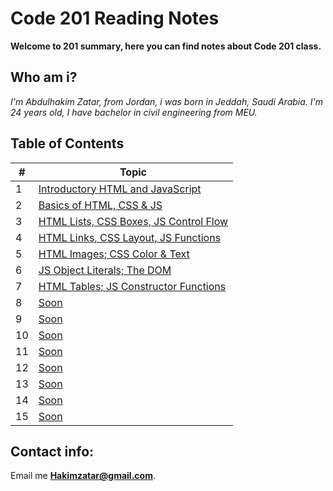 # Code 201 Reading Notes

**Welcome to 201 summary, here you can find notes about Code 201 class.**


## Who am i?
_I'm Abdulhakim Zatar, from Jordan, i was born in Jeddah, Saudi Arabia.
I'm 24 years old, I have bachelor in civil engineering from MEU._

## Table of Contents

\# | Topic 
--- | ---
1 | [Introductory HTML and JavaScript](class-01)
2 | [Basics of HTML, CSS & JS](class-02)
3 | [HTML Lists, CSS Boxes, JS Control Flow](class-03)
4 | [HTML Links, CSS Layout, JS Functions](class-04)
5 | [HTML Images; CSS Color & Text](class-05)
6 | [JS Object Literals; The DOM](class-06)
7 | [HTML Tables; JS Constructor Functions](class-07)
8 | [Soon]()
9 | [Soon]()
10 | [Soon]()
11 | [Soon]()
12 | [Soon]()
13 | [Soon]()
14 | [Soon]()
15 | [Soon]()

## Contact info:
Email me **Hakimzatar@gmail.com**.

